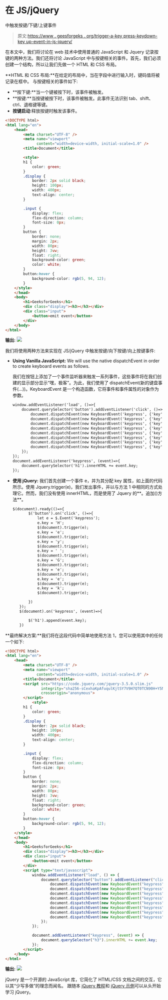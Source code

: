 # 在 JS/jQuery

中触发按键/下键/上键事件

> 原文:[https://www . geesforgeks . org/trigger-a-key press-keydown-key up-event-in-js-jquery/](https://www.geeksforgeeks.org/trigger-a-keypress-keydown-keyup-event-in-js-jquery/)

在本文中，我们将讨论在 web 技术中使用普通的 JavaScript 和 Jquery 记录按键的两种方法。我们还将讨论 JavaScript 中与按键相关的事件。首先，我们必须创建一个结构，所以让我们先做一个 HTML 和 CSS 布局。

**HTML 和 CSS 布局:**在给定的布局中，当在字段中进行输入时，键码值将被记录在框中。
与按键相关的事件如下:

*   **按下键:**当一个键被按下时，该事件被触发。
*   **按键:**当按键被按下时，该事件被触发。此事件无法识别 tab、shift、ctrl、退格键等键。
*   **按键启动**:释放按键时触发该事件。

```html
<!DOCTYPE html>
<html lang="en">
    <head>
        <meta charset="UTF-8" />
        <meta name="viewport" 
              content="width=device-width, initial-scale=1.0" />
        <title>Document</title>

        <style>
        h1 {
            color: green;
        }
        .display {
            border: 2px solid black;
            height: 100px;
            width: 400px;
            text-align: center;
        }

        .input {
            display: flex;
            flex-direction: column;
            font-size: 0px;
        }
        button {
            border: none;
            margin: 2px;
            width: 80px;
            height: 3vw;
            float: right;
            background-color: green;
            color: white;
        }
        button:hover {
            background-color: rgb(5, 94, 12);
        }
    </style>
    </head>
    <body>
        <h1>GeeksforGeeks</h1>
        <div class="display"><h3></h3></div>
        <div class="input">
            <button>emit event</button>
        </div>
    </body>
</html>
```

**输出:**
![](img/2707ea1ddc84c4a5a48b7982e1f74451.png)

我们将使用两种方法来实现在 JS/jQuery 中触发按键/向下按键/向上按键事件:

*   **Using Vanilla JavaScript:** We will use the native dispatchEvent in order to create keyboard events as follows.

    我们在按钮上添加了一个事件监听器来触发一系列事件，这些事件将在我们创建的显示部分显示“嘿，极客”。为此，我们使用了 dispatchEvent(新的键盘事件(…))。KeyboardEvent 是一个构造函数，它将事件和事件属性的对象作为参数。

    ```html
    window.addEventListener('load', ()=>{
        document.querySelector('button').addEventListener('click', ()=>{
            document.dispatchEvent(new KeyboardEvent('keypress', {'key': 'H'}));
            document.dispatchEvent(new KeyboardEvent('keypress', {'key': 'e'}));
            document.dispatchEvent(new KeyboardEvent('keypress', {'key': 'y'}));
            document.dispatchEvent(new KeyboardEvent('keypress', {'key': ' '}));
            document.dispatchEvent(new KeyboardEvent('keypress', {'key': 'G'}));
            document.dispatchEvent(new KeyboardEvent('keypress', {'key': 'e'}));
            document.dispatchEvent(new KeyboardEvent('keypress', {'key': 'e'}));
            document.dispatchEvent(new KeyboardEvent('keypress', {'key': 'k'}));
        });
    });
    document.addEventListener('keypress', (event)=>{
        document.querySelector('h1').innerHTML += event.key;
    });
    ```

*   **使用 jQuery:** 我们首先创建一个事件 e，并为其分配 key 属性，如上面的代码所示。使用 Jquery.trigger(e)，我们发出事件，并以与方法 1 中相同的方式处理它。然而，我们没有使用 innerHTML，而是使用了 Jquery 的**。追加()方法**。

    ```html
    $(document).ready(()=>{
           $('button').on('click', ()=>{
               let e = $.Event('keypress');
               e.key = 'H';
               $(document).trigger(e);
               e.key = 'e';
               $(document).trigger(e);
               e.key = 'y';
               $(document).trigger(e);
               e.key = ' ';
               $(document).trigger(e);
               e.key = 'G';
               $(document).trigger(e);
               e.key = 'e';
               $(document).trigger(e);
               e.key = 'e';
               $(document).trigger(e);
               e.key = 'k';
               $(document).trigger(e);

           })
       });
       $(document).on('keypress', (event)=>{

           $('h1').append(event.key);
       })
    ```

**最终解决方案:**我们将在这段代码中简单地使用方法 1，您可以使用其中的任何一个如下:

```html
<!DOCTYPE html>
<html lang="en">
    <head>
        <meta charset="UTF-8" />
        <meta name="viewport" 
              content="width=device-width, initial-scale=1.0" />
        <title>Document</title>
        <script src="https://code.jquery.com/jquery-3.5.0.slim.js" 
                integrity="sha256-sCexhaKpAfuqulKjtSY7V9H7QT0TCN90H+Y5NlmqOUE="
                crossorigin="anonymous">
        </script>
            <style>
        h1 {
            color: green;
        }
        .display {
            border: 2px solid black;
            height: 100px;
            width: 400px;
            text-align: center;
        }

        .input {
            display: flex;
            flex-direction: column;
            font-size: 0px;
        }
        button {
            border: none;
            margin: 2px;
            width: 80px;
            height: 3vw;
            float: right;
            background-color: green;
            color: white;
        }
        button:hover {
            background-color: rgb(5, 94, 12);
        }
    </style>
    </head>
    <body>
        <h1>GeeksforGeeks</h1>
        <div class="display"><h3></h3></div>
        <div class="input">
            <button>emit event</button>
        </div>
        <script type="text/javascript">
            window.addEventListener("load", () => {
                document.querySelector("button").addEventListener("click", () => {
                    document.dispatchEvent(new KeyboardEvent("keypress", { key: "H" }));
                    document.dispatchEvent(new KeyboardEvent("keypress", { key: "e" }));
                    document.dispatchEvent(new KeyboardEvent("keypress", { key: "y" }));
                    document.dispatchEvent(new KeyboardEvent("keypress", { key: " " }));
                    document.dispatchEvent(new KeyboardEvent("keypress", { key: "G" }));
                    document.dispatchEvent(new KeyboardEvent("keypress", { key: "e" }));
                    document.dispatchEvent(new KeyboardEvent("keypress", { key: "e" }));
                    document.dispatchEvent(new KeyboardEvent("keypress", { key: "k" }));
                });
            });

            document.addEventListener("keypress", (event) => {
                document.querySelector("h3").innerHTML += event.key;
            });
        </script>
    </body>
</html>
```

**输出:** ![](img/49fd1c7a773481686c8ca33005f06807.png)

jQuery 是一个开源的 JavaScript 库，它简化了 HTML/CSS 文档之间的交互，它以其“少写多做”的理念而闻名。
跟随本 [jQuery 教程](https://www.geeksforgeeks.org/jquery-tutorials/)和 [jQuery 示例](https://www.geeksforgeeks.org/jquery-examples/)可以从头开始学习 jQuery。